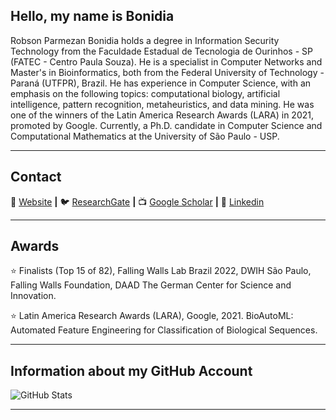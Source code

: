 ## Hello, my name is <strong>Bonidia</strong>

<!--- Robson P. Bonidia is a Ph.D. candidate in Computer Science and Computational Mathematics at the University of São Paulo - USP. He received an MSc degree in Bioinformatics from the Federal University of Technology - Paraná (UTFPR), Brazil. He was one of the winners of the Latin America Research Awards (LARA) in 2021, promoted by Google. His main research topics are in computational biology and pattern recognition, feature extraction and selection, metaheuristics, sports data mining.-->

Robson Parmezan Bonidia holds a degree in Information Security Technology from the Faculdade Estadual de Tecnologia de Ourinhos - SP (FATEC - Centro Paula Souza). He is a specialist in Computer Networks and Master's in Bioinformatics, both from the Federal University of Technology - Paraná (UTFPR), Brazil. He has experience in Computer Science, with an emphasis on the following topics: computational biology, artificial intelligence, pattern recognition, metaheuristics, and data mining. He was one of the winners of the Latin America Research Awards (LARA) in 2021, promoted by Google. Currently, a Ph.D. candidate in Computer Science and Computational Mathematics at the University of São Paulo - USP.

----

## Contact

🏡 [Website](https://bonidia.github.io/website/) **|** 
🐦 [ResearchGate](https://www.researchgate.net/profile/Robson-Bonidia-2) **|** 
📺 [Google Scholar](https://scholar.google.com.br/citations?user=kTbx_wMAAAAJ&hl=pt-BR) **|** 
👔 [Linkedin](https://www.linkedin.com/in/robson-parmezan-bonidia-8b1b8890/?trk=people-guest_profile-result-card_result-card_full-click&originalSubdomain=br)

---
## Awards

⭐ Finalists (Top 15 of 82), Falling Walls Lab Brazil 2022, DWIH São Paulo, Falling Walls Foundation, DAAD The German Center for Science and Innovation.

⭐ Latin America Research Awards (LARA), Google, 2021. BioAutoML: Automated Feature Engineering for Classification of Biological Sequences. 

---
## Information about my GitHub Account 
![GitHub Stats](https://github-readme-stats.vercel.app/api?username=Bonidia&show_icons=true)

---
